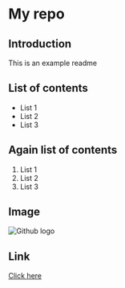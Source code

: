 # My repo

## Introduction
This is an example readme

## List of contents
- List 1
- List 2
- List 3

## Again list of contents
1. List 1
2. List 2
3. List 3

## Image

![Github logo](https://github.githubassets.com/assets/GitHub-Mark-ea2971cee799.png)

## Link
[Click here](https://www.google.com)

